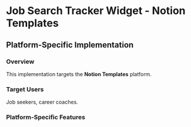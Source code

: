 # Job Search Tracker Widget - Notion Templates

## Platform-Specific Implementation

### Overview
This implementation targets the **Notion Templates** platform.

### Target Users
Job seekers, career coaches.

### Platform-Specific Features
